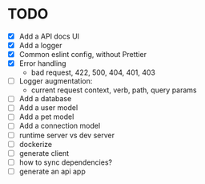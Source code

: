 # TODO

- [x] Add a API docs UI
- [x] Add a logger
- [x] Common eslint config, without Prettier
- [x] Error handling
  - bad request, 422, 500, 404, 401, 403
- [ ] Logger augmentation:
  - current request context, verb, path, query params
- [ ] Add a database
- [ ] Add a user model
- [ ] Add a pet model
- [ ] Add a connection model
- [ ] runtime server vs dev server
- [ ] dockerize
- [ ] generate client
- [ ] how to sync dependencies?
- [ ] generate an api app
